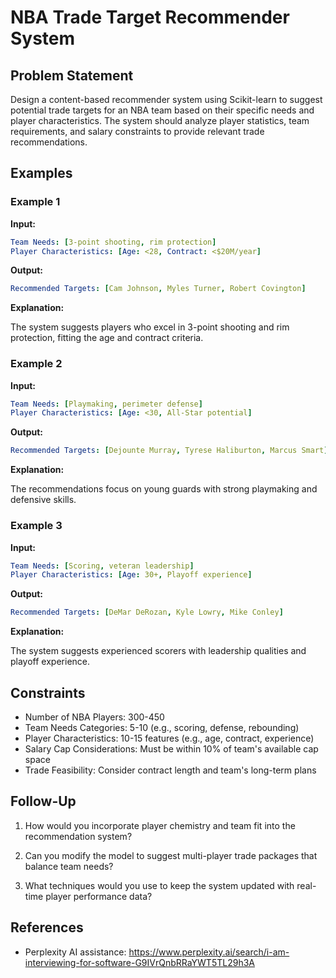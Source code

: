 # NBA Trade Target Recommender System

## Problem Statement

Design a content-based recommender system using Scikit-learn to suggest potential trade targets
for an NBA team based on their specific needs and player characteristics.
The system should analyze player statistics, team requirements, and salary constraints
to provide relevant trade recommendations.

## Examples

### Example 1

**Input:**

~~~yml
Team Needs: [3-point shooting, rim protection]
Player Characteristics: [Age: <28, Contract: <$20M/year]
~~~

**Output:**

~~~yml
Recommended Targets: [Cam Johnson, Myles Turner, Robert Covington]
~~~

**Explanation:**

The system suggests players who excel in 3-point shooting and rim protection, fitting the age and contract criteria.


### Example 2

**Input:**

~~~yml
Team Needs: [Playmaking, perimeter defense]
Player Characteristics: [Age: <30, All-Star potential]
~~~

**Output:**

~~~yml
Recommended Targets: [Dejounte Murray, Tyrese Haliburton, Marcus Smart]
~~~

**Explanation:**

The recommendations focus on young guards with strong playmaking and defensive skills.

### Example 3

**Input:**

~~~yml
Team Needs: [Scoring, veteran leadership]
Player Characteristics: [Age: 30+, Playoff experience]
~~~

**Output:**

~~~yml
Recommended Targets: [DeMar DeRozan, Kyle Lowry, Mike Conley]
~~~

**Explanation:**

The system suggests experienced scorers with leadership qualities and playoff experience.


## Constraints


- Number of NBA Players: 300-450
- Team Needs Categories: 5-10 (e.g., scoring, defense, rebounding)
- Player Characteristics: 10-15 features (e.g., age, contract, experience)
- Salary Cap Considerations: Must be within 10% of team's available cap space
- Trade Feasibility: Consider contract length and team's long-term plans

## Follow-Up

1. How would you incorporate player chemistry and team fit into the recommendation system?

2. Can you modify the model to suggest multi-player trade packages that balance team needs?

3. What techniques would you use to keep the system updated with real-time player performance data?

## References

- Perplexity AI assistance: https://www.perplexity.ai/search/i-am-interviewing-for-software-G9IVrQnbRRaYWT5TL29h3A
